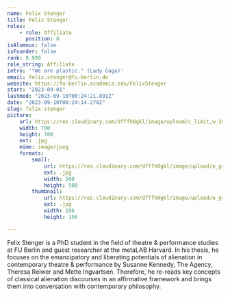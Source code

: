 ```yaml
---
name: Felix Stenger
title: Felix Stenger
roles:
    - role: Affiliate
      position: 8
isAlumnus: false
isFounder: false
rank: 8.999
role_string: Affiliate
intro: '"We are plastic." (Lady Gaga)'
email: felix.stenger@fu-berlin.de
website: https://fu-berlin.academia.edu/FelixStenger
start: "2023-09-01"
lastmod: "2023-09-10T00:24:21.891Z"
date: "2023-09-10T00:24:14.270Z"
slug: felix-stenger
picture:
    url: https://res.cloudinary.com/dfffh0gkl/image/upload/c_limit,w_2000,h_2000/e_grayscale/v1694305450/Stenger_2_Felix_c8131b2b8b.jpg
    width: 700
    height: 700
    ext: .jpg
    mime: image/jpeg
    formats:
        small:
            url: https://res.cloudinary.com/dfffh0gkl/image/upload/e_grayscale/v1694305451/small_Stenger_2_Felix_c8131b2b8b.jpg
            ext: .jpg
            width: 500
            height: 500
        thumbnail:
            url: https://res.cloudinary.com/dfffh0gkl/image/upload/e_grayscale/v1694305450/thumbnail_Stenger_2_Felix_c8131b2b8b.jpg
            ext: .jpg
            width: 156
            height: 156

---
```

Felix Stenger is a PhD student in the field of theatre & performance studies at FU Berlin and guest researcher at the metaLAB Harvard. In his thesis, he focuses on the emancipatory and liberating potentials of alienation in contemporary theatre & performance by Susanne Kennedy, The Agency, Theresa Reiwer and Mette Ingvartsen. Therefore, he re-reads key concepts of classical alienation discourses in an affirmative framework and brings them into conversation with contemporary philosophy.